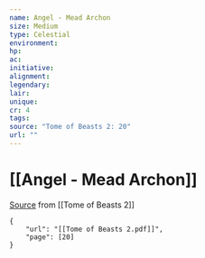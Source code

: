 ```yaml
---
name: Angel - Mead Archon
size: Medium
type: Celestial
environment: 
hp: 
ac: 
initiative: 
alignment: 
legendary: 
lair: 
unique: 
cr: 4
tags: 
source: "Tome of Beasts 2: 20"
url: ""
---
```

# [[Angel - Mead Archon]]

[Source](zotero://open-pdf/library/items/9UQIAB6R?page=20) from [[Tome of Beasts 2]]

```pdf
{
	"url": "[[Tome of Beasts 2.pdf]]",
	"page": [20]
}
```

